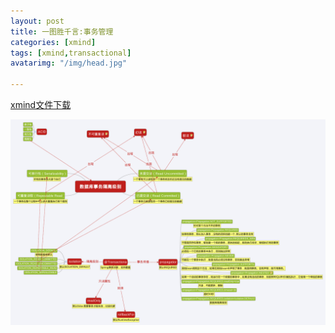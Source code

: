 ```yaml
---
layout: post
title: 一图胜千言:事务管理
categories: [xmind]
tags: [xmind,transactional]
avatarimg: "/img/head.jpg"

---
```


[xmind文件下载](/mind/transaction.xmind)


<!-- more -->

![](/mind/transaction.png)

